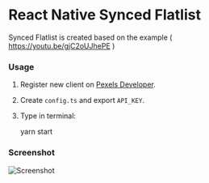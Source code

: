 # React Native Synced Flatlist

Synced Flatlist is created based on the example ( https://youtu.be/gjC2oUJhePE )

### Usage

1. Register new client on [Pexels Developer](https://pexels.com).
2. Create `config.ts` and export `API_KEY`.
3. Type in terminal:

    yarn start

### Screenshot

![Screenshot](https://user-images.githubusercontent.com/66023/106810830-2651c800-6676-11eb-93e6-7d9a39532253.jpg)
